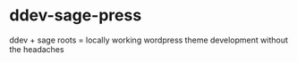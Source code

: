 # ddev-sage-press
ddev + sage roots = locally working wordpress theme development without the headaches 
